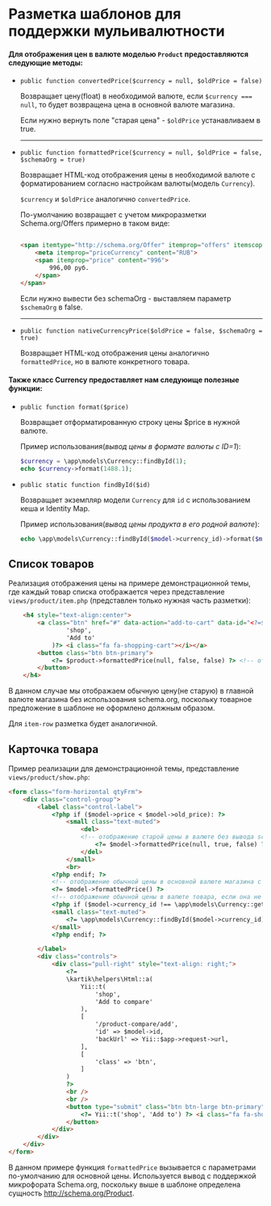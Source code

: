 # Разметка шаблонов для поддержки мульивалютности

#### Для отображения цен в валюте моделью `Product` предоставляются следующие методы:

+ `public function convertedPrice($currency = null, $oldPrice = false)`

    Возвращает цену(float) в необходимой валюте, если `$currency === null`, то будет возвращена цена в основной валюте магазина.

    Если нужно вернуть поле "старая цена" - `$oldPrice` устанавливаем в true.

    ---

+ `public function formattedPrice($currency = null, $oldPrice = false, $schemaOrg = true)`

    Возвращает HTML-код отображения цены в необходимой валюте с форматированием согласно настройкам валюты(модель `Currency`).

    `$currency` и `$oldPrice` аналогично `convertedPrice`.

    По-умолчанию возвращает с учетом микроразметки Schema.org/Offers примерно в таком виде:

    ``` html

    <span itemtype="http://schema.org/Offer" itemprop="offers" itemscope>
        <meta itemprop="priceCurrency" content="RUB">
        <span itemprop="price" content="996">
            996,00 руб.
        </span>
    </span>

    ```

    Если нужно вывести без schemaOrg - выставляем параметр `$schemaOrg` в false.

    ---

+ `public function nativeCurrencyPrice($oldPrice = false, $schemaOrg = true)`

    Возвращает HTML-код отображения цены аналогично `formattedPrice`, но в валюте конкретного товара.

#### Также класс Currency предоставляет нам следуюище полезные функции:

- `public function format($price)`
    
    Возвращает отформатированную строку цены $price в нужной валюте.

    Пример использования(_вывод цены в формате валюты с ID=1_):

    ``` php
    $currency = \app\models\Currency::findById(1);
    echo $currency->format(1488.1);
    ```

- `public static function findById($id)`

    Возвращает экземпляр модели `Currency` для `id` с использованием кеша и Identity Map.

    Пример использования(_вывод цены продукта в его родной валюте_):

    ``` php
    echo \app\models\Currency::findById($model->currency_id)->format($model->price) ?>
    ```

## Список товаров

Реализация отображения цены на примере демонстрационной темы, где каждый товар списка отображается через представление `views/product/item.php` (представлен только нужная часть разметки):

``` html
    <h4 style="text-align:center">
        <a class="btn" href="#" data-action="add-to-cart" data-id="<?=$product->id?>"><?=Yii::t(
                'shop',
                'Add to'
            )?> <i class="fa fa-shopping-cart"></i></a>
        <button class="btn btn-primary">
            <?= $product->formattedPrice(null, false, false) ?> <!-- отображение цены в валюте -->
        </button>
    </h4>

```

В данном случае мы отображаем обычную цену(не старую) в главной валюте магазина без использования schema.org, поскольку товарное предложение в шаблоне не оформлено должным образом.

Для `item-row` разметка будет аналогичной.

## Карточка товара

Пример реализации для демонстрационной темы, представление `views/product/show.php`:

``` html
<form class="form-horizontal qtyFrm">
    <div class="control-group">
        <label class="control-label">
            <?php if ($model->price < $model->old_price): ?>
                <small class="text-muted">
                    <del>
                    <!-- отображение старой цены в валюте без вывода schema.org -->
                        <?= $model->formattedPrice(null, true, false) ?>
                    </del>
                </small>
                <br>
            <?php endif; ?>
            <!-- отображение обычной цены в основной валюте магазина с учетом schema.org -->
            <?= $model->formattedPrice() ?>
            <!-- отображение обычной цены в валюте товара, если она не основная -->
            <?php if ($model->currency_id !== \app\models\Currency::getMainCurrency()->id): ?>
            <small class="text-muted">
                <?= \app\models\Currency::findById($model->currency_id)->format($model->price) ?>
            </small>
            <?php endif; ?>

        </label>
        <div class="controls">
            <div class="pull-right" style="text-align: right;">
                <?=
                \kartik\helpers\Html::a(
                    Yii::t(
                        'shop',
                        'Add to compare'
                    ),
                    [
                        '/product-compare/add',
                        'id' => $model->id,
                        'backUrl' => Yii::$app->request->url,
                    ],
                    [
                        'class' => 'btn',
                    ]
                )
                ?>
                <br />
                <br />
                <button type="submit" class="btn btn-large btn-primary" data-action="add-to-cart" data-id="<?= $model->id ?>">
                    <?= Yii::t('shop', 'Add to') ?> <i class="fa fa-shopping-cart"></i>
                </button>
            </div>
        </div>
    </div>
</form>
```

В данном примере функция `formattedPrice` вызывается с параметрами по-умолчанию для основной цены. Используется вывод с поддержкой микрофората Schema.org, поскольку выше в шаблоне определена сущность http://schema.org/Product.